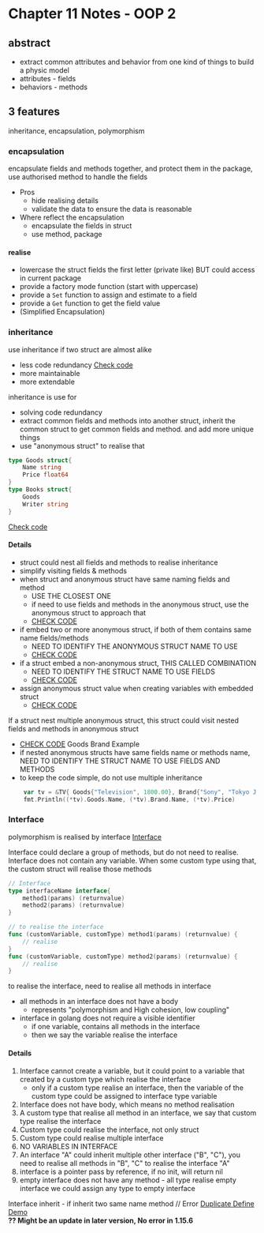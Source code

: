 # Chapter 11 Notes - OOP 2

## abstract

- extract common attributes and behavior from one kind of things to build a physic model
- attributes - fields
- behaviors - methods

## 3 features

inheritance, encapsulation, polymorphism

### encapsulation

encapsulate fields and methods together, and protect them in the package, use authorised method to handle the fields

- Pros
    - hide realising details
    - validate the data to ensure the data is reasonable
- Where reflect the encapsulation
    - encapsulate the fields in struct
    - use method, package

#### realise

- lowercase the struct fields the first letter (private like) BUT could access in current package
- provide a factory mode function (start with uppercase)
- provide a `Set` function to assign and estimate to a field
- provide a `Get` function to get the field value
- (Simplified Encapsulation)

### inheritance

use inheritance if two struct are almost alike

- less code redundancy [Check code](inheritance01/main.go)
- more maintainable
- more extendable

inheritance is use for

- solving code redundancy
- extract common fields and methods into another struct, inherit the common struct to get common fields and method. and
  add more unique things
- use "anonymous struct" to realise that

```go
type Goods struct{
    Name string
    Price float64
}
type Books struct{
    Goods
    Writer string
}
```

[Check code](inheritance02/main.go)

#### Details


- struct could nest all fields and methods to realise inheritance
- simplify visiting fields & methods
- when struct and anonymous struct have same naming fields and method
    - USE THE CLOSEST ONE
    - if need to use fields and methods in the anonymous struct, use the anonymous struct to approach that
    - [CHECK CODE](inheritance03/main.go)
- if embed two or more anonymous struct, if both of them contains same name fields/methods
    - NEED TO IDENTIFY THE ANONYMOUS STRUCT NAME TO USE  
    - [CHECK CODE](inheritance04/main.go)
- if a struct embed a non-anonymous struct, THIS CALLED COMBINATION
    - NEED TO IDENTIFY THE STRUCT NAME TO USE FIELDS  
    - [CHECK CODE](inheritance04/main.go)
- assign anonymous struct value when creating variables with embedded struct
    - [CHECK CODE](inheritance04/main.go)



If a struct nest multiple anonymous struct, this struct could visit nested fields and methods in anonymous struct 
- [CHECK CODE](inheritance04/main.go) Goods Brand Example
- if nested anonymous structs have same fields name or methods name, NEED TO IDENTIFY THE STRUCT NAME TO USE FIELDS AND METHODS
- to keep the code simple, do not use multiple inheritance
    ```go
	 var tv = &TV{ Goods{"Television", 1800.00}, Brand{"Sony", "Tokyo Japan"}}
	 fmt.Println((*tv).Goods.Name, (*tv).Brand.Name, (*tv).Price)
    ```

### Interface

polymorphism is realised by interface
[Interface](interface01/main.go)

Interface could declare a group of methods, but do not need to realise. Interface does not contain any variable.
When some custom type using that, the custom struct will realise those methods

```go
// Interface
type interfaceName interface{
    method1(params) (returnvalue)
    method2(params) (returnvalue)
}

// to realise the interface 
func (customVariable, customType) method1(params) (returnvalue) {
    // realise
}
func (customVariable, customType) method2(params) (returnvalue) {
    // realise
}
```

to realise the interface, need to realise all methods in interface
- all methods in an interface does not have a body 
    - represents "polymorphism and High cohesion, low coupling"
- interface in golang does not require a visible identifier
    - if one variable, contains all methods in the interface
    - then we say the variable realise the interface

#### Details
1. Interface cannot create a variable, but it could point to a variable that created by a custom type which realise the interface   
   - only if a custom type realise an interface, then the variable of the custom type could be assigned to interface type variable
2. Interface does not have body, which means no method realisation
3. A custom type that realise all method in an interface, we say that custom type realise the interface
4. Custom type could realise the interface, not only struct
5. Custom type could realise multiple interface
6. NO VARIABLES IN INTERFACE
7. An interface "A" could inherit multiple other interface ("B", "C"), you need to realise all methods in "B", "C" to realise the interface "A"
8. interface is a pointer pass by reference, if no init, will return nil
9. empty interface does not have any method - all type realise empty interface we could assign any type to empty interface

Interface inherit - if inherit two same name method // Error [Duplicate Define Demo](interface04/main.go)  
**?? Might be an update in later version, No error in 1.15.6**












